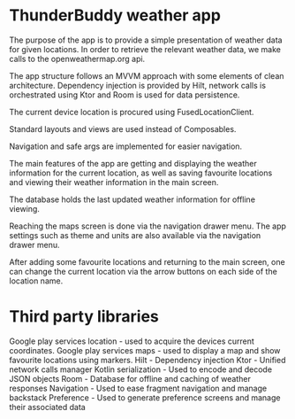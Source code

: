 ThunderBuddy weather app
========================

The purpose of the app is to provide a simple presentation of weather data for given locations.
In order to retrieve the relevant weather data, we make calls to the openweathermap.org api.

The app structure follows an MVVM approach with some elements of clean architecture.
Dependency injection is provided by Hilt, network calls is orchestrated using Ktor and Room is used
for data persistence.

The current device location is procured using FusedLocationClient.

Standard layouts and views are used instead of Composables.

Navigation and safe args are implemented for easier navigation.

The main features of the app are getting and displaying the weather information for the current
location, as well as saving favourite locations and viewing their weather information in the main
screen.

The database holds the last updated weather information for offline viewing.

Reaching the maps screen is done via the navigation drawer menu. The app settings such as theme and
units are also available via the navigation drawer menu.

After adding some favourite locations and returning to the main screen, one can change the current
location via the arrow buttons on each side of the location name.

Third party libraries
=====================
Google play services location - used to acquire the devices current coordinates.
Google play services maps - used to display a map and show favourite locations using markers.
Hilt - Dependency injection
Ktor - Unified network calls manager
Kotlin serialization - Used to encode and decode JSON objects
Room - Database for offline and caching of weather responses
Navigation - Used to ease fragment navigation and manage backstack
Preference - Used to generate preference screens and manage their associated data